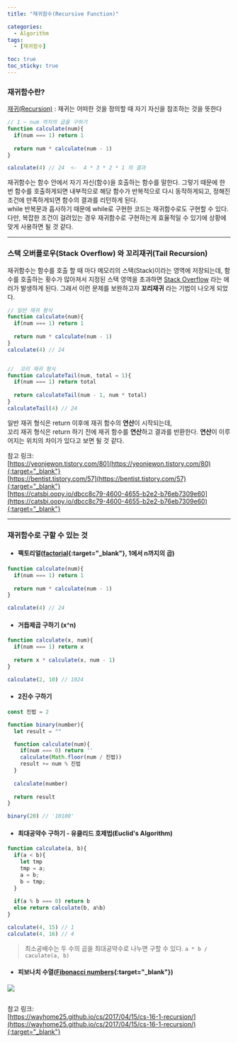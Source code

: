 ```yaml
---
title: "재귀함수(Recursive Function)"

categories:
  - Algorithm
tags:
  - [재귀함수]

toc: true
toc_sticky: true
---
```


### 재귀함수란?
<a href="https://ko.wikipedia.org/wiki/%EC%9E%AC%EA%B7%80" target="_blank">재귀(Recursion)</a> : 재귀는 어떠한 것을 정의할 때 자기 자신을 참조하는 것을 뜻한다  

```javascript
// 1 ~ num 까지의 곱을 구하기
function calculate(num){
  if(num === 1) return 1
  
  return num * calculate(num - 1)
}

calculate(4) // 24  <-  4 * 3 * 2 * 1 의 결과
```

재귀함수는 함수 안에서 자기 자신(함수)을 호출하는 함수를 말한다. 그렇기 때문에 한번 함수를 호출하게되면 내부적으로 해당 함수가 반복적으로 다시 동작하게되고, 정해진 조건에 만족하게되면 함수의 결과를 리턴하게 된다.  
while 반복문과 흡사하기 때문에 while로 구현한 코드는 재귀함수로도 구현할 수 있다.  
다만, 복잡한 조건이 걸려있는 경우 재귀함수로 구현하는게 효율적일 수 있기에 상황에 맞게 사용하면 될 것 같다.  

---

### 스택 오버플로우(Stack Overflow) 와 꼬리재귀(Tail Recursion)
재귀함수는 함수를 호출 할 때 마다 메모리의 스택(Stack)이라는 영역에 저장되는데, 함수를 호출하는 횟수가 많아져서 지정된 스택 영역을 초과하면 [Stack Overflow](https://ko.wikipedia.org/wiki/%EC%8A%A4%ED%83%9D_%EC%98%A4%EB%B2%84%ED%94%8C%EB%A1%9C) 라는 에러가 발생하게 된다. 그래서 이런 문제를 보완하고자 **꼬리재귀** 라는 기법이 나오게 되었다.

```javascript
// 일반 재귀 형식
function calculate(num){
  if(num === 1) return 1
  
  return num * calculate(num - 1)
}
calculate(4) // 24


//  꼬리 재귀 형식
function calculateTail(num, total = 1){
  if(num === 1) return total
  
  return calculateTail(num - 1, num * total)
}
calculateTail(4) // 24
```

일반 재귀 형식은 return 이후에 재귀 함수의 **연산**이 시작되는데,  
꼬리 재귀 형식은 return 하기 전에 재귀 함수를 **연산**하고 결과를 반환한다.
**연산**이 이루어지는 위치의 차이가 있다고 보면 될 것 같다.

참고 링크:  
[https://yeonjewon.tistory.com/80](https://yeonjewon.tistory.com/80){:target="_blank"}  
[https://bentist.tistory.com/57](https://bentist.tistory.com/57){:target="_blank"}  
[https://catsbi.oopy.io/dbcc8c79-4600-4655-b2e2-b76eb7309e60](https://catsbi.oopy.io/dbcc8c79-4600-4655-b2e2-b76eb7309e60){:target="_blank"}


---

### 재귀함수로 구할 수 있는 것



* #### 팩토리얼([factorial](https://ko.wikipedia.org/wiki/%EA%B3%84%EC%8A%B9){:target="_blank"}, 1에서 n까지의 곱)

```javascript
function calculate(num){
  if(num === 1) return 1
  
  return num * calculate(num - 1)
}

calculate(4) // 24
```


* #### 거듭제곱 구하기 (x^n)

```javascript
function calculate(x, num){
  if(num === 1) return x
  
  return x * calculate(x, num - 1)
}

calculate(2, 10) // 1024
```


* #### 2진수 구하기

```javascript
const 진법 = 2

function binary(number){
  let result = ""

  function calculate(num){
    if(num === 0) return ''
    calculate(Math.floor(num / 진법))
    result += num % 진법
  }
  
  calculate(number)
  
  return result
}

binary(20) // '10100'
```


* #### 최대공약수 구하기 - 유클리드 호제법(Euclid's Algorithm)

```javascript
function calculate(a, b){
  if(a < b){
    let tmp
    tmp = a;
    a = b;
    b = tmp;
  }
  
  if(a % b === 0) return b
  else return calculate(b, a%b)  
}

calculate(4, 15) // 1
calculate(4, 16) // 4
```
> 최소공배수는 두 수의 곱을 최대공약수로 나누면 구할 수 있다. ```a * b / caculate(a, b)```



* #### 피보나치 수열([Fibonacci numbers](https://ko.wikipedia.org/wiki/%ED%94%BC%EB%B3%B4%EB%82%98%EC%B9%98_%EC%88%98){:target="_blank"})

<img src="https://upload.wikimedia.org/wikipedia/commons/8/83/FibonacciBlocks.png"/>


```javascript

```


참고 링크:  
[https://wayhome25.github.io/cs/2017/04/15/cs-16-1-recursion/](https://wayhome25.github.io/cs/2017/04/15/cs-16-1-recursion/){:target="_blank"}

